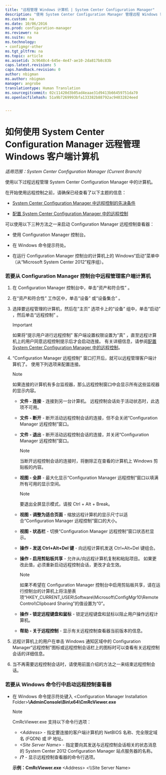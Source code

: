 ```yaml
---
title: "远程管理 Windows 计算机 | System Center Configuration Manager"
description: "使用 System Center Configuration Manager 管理远程 Windows 客户端计算机。"
ms.custom: na
ms.date: 10/06/2016
ms.prod: configuration-manager
ms.reviewer: na
ms.suite: na
ms.technology:
- configmgr-other
ms.tgt_pltfrm: na
ms.topic: article
ms.assetid: 3c9648c4-645e-4e47-ae10-2da817b8c83b
caps.latest.revision: 5
caps.handback.revision: 0
author: nbigman
ms.author: nbigman
manager: angrobe
translationtype: Human Translation
ms.sourcegitcommit: 02c11420d3b05ad4eaae31d9413b66459751da70
ms.openlocfilehash: 51a9b7269993bfa133382b88792ac94032824eed


---
```

# <a name="how-to-remotely-administer-a-windows-client-computer-by-using-system-center-configuration-manager"></a>如何使用 System Center Configuration Manager 远程管理 Windows 客户端计算机

*适用范围：System Center Configuration Manager (Current Branch)*

使用以下过程远程管理 System Center Configuration Manager 中的计算机。  

 在开始使用远程控制之前，请确保已经查看了以下主题的信息：  

-   [System Center Configuration Manager 中远程控制的先决条件](../../../../core/clients/manage/remote-control/prerequisites-for-remote-control.md)  

-   [配置 System Center Configuration Manager 中的远程控制](../../../../core/clients/manage/remote-control/configuring-remote-control.md)  

 可以使用以下三种方法之一来启动 Configuration Manager 远程控制查看器：  

-   使用 Configuration Manager 控制台。  

-   在 Windows 命令提示符处。  

-   在运行 Configuration Manager 控制台的计算机上的 Windows“启动”菜单中（从“Microsoft System Center 2012”程序组）。  

### <a name="to-remotely-administer-a-client-computer-from-the-configuration-manager-console"></a>若要从 Configuration Manager 控制台中远程管理客户端计算机  

1.  在 Configuration Manager 控制台中，单击“资产和符合性” 。  

2.  在“资产和符合性”  工作区中，单击“设备”  或“设备集合” 。  

3.  选择要远程管理的计算机，然后在“主页”  选项卡上的“设备”  组中，单击“启动” ，然后单击“远程控制” 。  

    > [!IMPORTANT]  
    >  如果将“提示用户进行远程控制”  客户端设置权限设置为“真” ，直至远程计算机上的用户同意远程控制提示后才会启动连接。 有关详细信息，请参阅[配置 System Center Configuration Manager 中的远程控制](../../../../core/clients/manage/remote-control/configuring-remote-control.md)。  

4.  “Configuration Manager 远程控制”  窗口打开后，就可以远程管理客户端计算机了。 使用下列选项来配置连接。  

    > [!NOTE]  
    >  如果连接的计算机有多台监视器，那么远程控制窗口中会显示所有这些监视器的显示内容。  

    -   **文件 - 连接** - 连接到另一台计算机。 远程控制会话处于活动状态时，此选项不可用。  

    -   **文件 - 断开** - 断开活动远程控制会话的连接，但不会关闭“Configuration Manager 远程控制”窗口。  

    -   **文件 - 退出** - 断开活动远程控制会话的连接，并关闭“Configuration Manager 远程控制”窗口。  

        > [!NOTE]  
        >  当断开远程控制会话的连接时，将删除正在查看的计算机上 Windows 剪贴板的内容。  

    -   **视图 - 全屏** - 最大化显示“Configuration Manager 远程控制”窗口以填满所有可用的显示空间。  

        > [!NOTE]  
        >  要退出全屏显示模式，请按 Ctrl + Alt + Break。  

    -   **视图 - 调整为适合页面** - 缩放远程计算机的显示尺寸以适合“Configuration Manager 远程控制”窗口的大小。  

    -   **视图 - 状态栏** - 切换“Configuration Manager 远程控制”窗口状态栏显示。  

    -   **操作 - 发送 Ctrl+Alt+Del 键** - 向远程计算机发送 Ctrl+Alt+Del 键组合。  

    -   **操作 - 启用剪贴板共享** - 允许从/向远程计算机复制和粘贴项目。 如果更改此值，必须重新启动远程控制会话，更改才会生效。  

        > [!NOTE]  
        >  如果不希望在 Configuration Manager 控制台中启用剪贴板共享，请在运行控制台的计算机上将注册表项“HKEY_CURRENT_USER\Software\Microsoft\ConfigMgr10\Remote Control\Clipboard Sharing”的值设置为“0”。  

    -   **操作 - 锁定远程键盘和鼠标** - 锁定远程键盘和鼠标以阻止用户操作远程计算机。  

    -   **帮助 - 关于远程控制** - 显示有关远程控制查看器当前版本的信息。  

5.  远程计算机上的用户在单击 Windows 通知区域中的 Configuration Manager“远程控制”图标或远程控制会话栏上的图标时可以查看有关远程控制会话的详细信息。  

6.  当不再需要远程控制会话时，请使用前面介绍的方法之一来结束远程控制会话。  

### <a name="to-start-the-remote-control-viewer-from-the-windows-command-line"></a>若要从 Windows 命令行中启动远程控制查看器  

-   在 Windows 命令提示符处键入 <Configuration Manager Installation Folder\>**\AdminConsole\Bin\x64\CmRcViewer.exe**  

    > [!NOTE]  
    >  CmRcViewer.exe 支持以下命令行选项：  
    >   
    >  -   *<Address\>* - 指定要连接的客户端计算机的 NetBIOS 名称、完全限定域名 (FQDN) 或 IP 地址。  
    > -   *<Site Server Name\>* - 指定要向其发送与远程控制会话相关的状态消息的 System Center 2012 Configuration Manager 站点服务器的名称。  
    > -   **/?** - 显示远程控制查看器的命令行选项。  
    >   
    >  **示例：CmRcViewer.exe** <Address\> <\\\Site Server Name>  



<!--HONumber=Nov16_HO1-->


